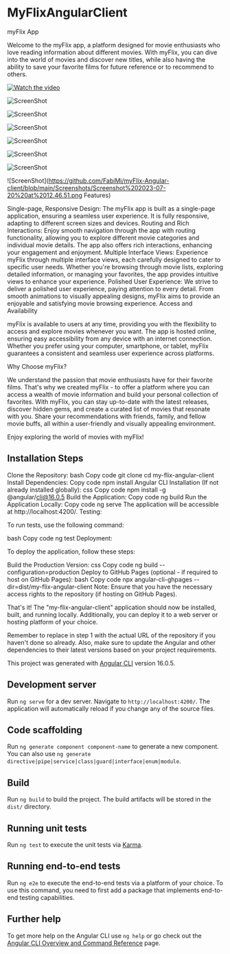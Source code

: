 # MyFlixAngularClient

myFlix App

Welcome to the myFlix app, a platform designed for movie enthusiasts who love reading information about different movies. With myFlix, you can dive into the world of movies and discover new titles, while also having the ability to save your favorite films for future reference or to recommend to others.


[![Watch the video](https://img.youtube.com/vi/nTQUwghvy5Q/default.jpg)](https://youtu.be/axPrFaC7MrI)

![ScreenShot](https://github.com/FabiMi/myFlix-Angular-client/blob/main/Screenshots/Screenshot%202023-07-20%20at%2012.45.17.png)

![ScreenShot](https://github.com/FabiMi/myFlix-Angular-client/blob/main/Screenshots/Screenshot%202023-07-20%20at%2012.45.27.png)

![ScreenShot](https://github.com/FabiMi/myFlix-Angular-client/blob/main/Screenshots/Screenshot%202023-07-20%20at%2012.45.37.png)

![ScreenShot](hhttps://github.com/FabiMi/myFlix-Angular-client/blob/main/Screenshots/Screenshot%202023-07-20%20at%2012.46.09.png)

![ScreenShot](https://github.com/FabiMi/myFlix-Angular-client/blob/main/Screenshots/Screenshot%202023-07-20%20at%2012.46.22.png)


![ScreenShot](https://github.com/FabiMi/myFlix-Angular-client/blob/main/Screenshots/Screenshot%202023-07-20%20at%2012.46.33.png)


![ScreenShot](https://github.com/FabiMi/myFlix-Angular-client/blob/main/Screenshots/Screenshot%202023-07-20%20at%2012.46.51.png
Features)




Single-page, Responsive Design: The myFlix app is built as a single-page application, ensuring a seamless user experience. It is fully responsive, adapting to different screen sizes and devices.
Routing and Rich Interactions: Enjoy smooth navigation through the app with routing functionality, allowing you to explore different movie categories and individual movie details. The app also offers rich interactions, enhancing your engagement and enjoyment.
Multiple Interface Views: Experience myFlix through multiple interface views, each carefully designed to cater to specific user needs. Whether you're browsing through movie lists, exploring detailed information, or managing your favorites, the app provides intuitive views to enhance your experience.
Polished User Experience: We strive to deliver a polished user experience, paying attention to every detail. From smooth animations to visually appealing designs, myFlix aims to provide an enjoyable and satisfying movie browsing experience.
Access and Availability

myFlix is available to users at any time, providing you with the flexibility to access and explore movies whenever you want. The app is hosted online, ensuring easy accessibility from any device with an internet connection. Whether you prefer using your computer, smartphone, or tablet, myFlix guarantees a consistent and seamless user experience across platforms.

Why Choose myFlix?

We understand the passion that movie enthusiasts have for their favorite films. That's why we created myFlix - to offer a platform where you can access a wealth of movie information and build your personal collection of favorites. With myFlix, you can stay up-to-date with the latest releases, discover hidden gems, and create a curated list of movies that resonate with you. Share your recommendations with friends, family, and fellow movie buffs, all within a user-friendly and visually appealing environment.

Enjoy exploring the world of movies with myFlix!


## Installation Steps

Clone the Repository:
bash
Copy code
git clone <repository-url>
cd my-flix-angular-client
Install Dependencies:
Copy code
npm install
Angular CLI Installation (If not already installed globally):
css
Copy code
npm install -g @angular/cli@16.0.5
Build the Application:
Copy code
ng build
Run the Application Locally:
Copy code
ng serve
The application will be accessible at http://localhost:4200/.
Testing:

To run tests, use the following command:

bash
Copy code
ng test
Deployment:

To deploy the application, follow these steps:

Build the Production Version:
css
Copy code
ng build --configuration=production
Deploy to GitHub Pages (optional - if required to host on GitHub Pages):
bash
Copy code
npx angular-cli-ghpages --dir=dist/my-flix-angular-client
Note: Ensure that you have the necessary access rights to the repository (if hosting on GitHub Pages).

That's it! The "my-flix-angular-client" application should now be installed, built, and running locally. Additionally, you can deploy it to a web server or hosting platform of your choice.

Remember to replace <repository-url> in step 1 with the actual URL of the repository if you haven't done so already. Also, make sure to update the Angular and other dependencies to their latest versions based on your project requirements.


This project was generated with [Angular CLI](https://github.com/angular/angular-cli) version 16.0.5.

## Development server

Run `ng serve` for a dev server. Navigate to `http://localhost:4200/`. The application will automatically reload if you change any of the source files.

## Code scaffolding

Run `ng generate component component-name` to generate a new component. You can also use `ng generate directive|pipe|service|class|guard|interface|enum|module`.

## Build

Run `ng build` to build the project. The build artifacts will be stored in the `dist/` directory.

## Running unit tests

Run `ng test` to execute the unit tests via [Karma](https://karma-runner.github.io).

## Running end-to-end tests

Run `ng e2e` to execute the end-to-end tests via a platform of your choice. To use this command, you need to first add a package that implements end-to-end testing capabilities.

## Further help

To get more help on the Angular CLI use `ng help` or go check out the [Angular CLI Overview and Command Reference](https://angular.io/cli) page.
